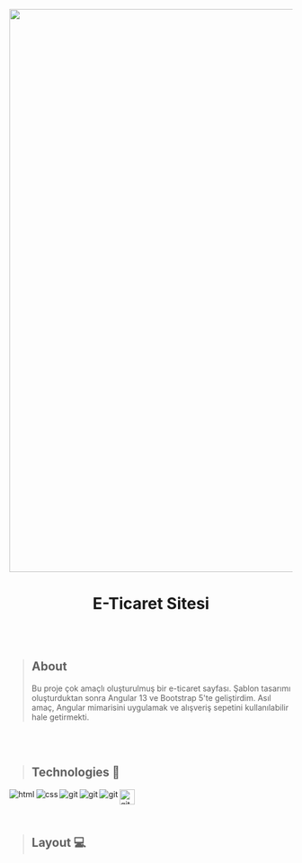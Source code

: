 <p align="center">
<img  src="https://i.postimg.cc/YSrhdyQC/image.png" width="1000"/>
</p>

<h1 align="center">E-Ticaret Sitesi</h1>

<br>
<br>

> ## About
> Bu proje çok amaçlı oluşturulmuş bir e-ticaret sayfası. Şablon tasarımı oluşturduktan sonra Angular 13 ve Bootstrap 5'te geliştirdim. Asıl amaç, Angular mimarisini uygulamak ve alışveriş sepetini kullanılabilir hale getirmekti.

<br>
<br>

> ## Technologies 🧰

<p>
<img align="left" alt="html" src="https://img.shields.io/badge/HTML5-E34F26?style=for-the-badge&logo=html5&logoColor=white" />
<img align="left" align="left" alt="css" src="https://img.shields.io/badge/CSS3-1572B6?style=for-the-badge&logo=css3&logoColor=white" />
<img align="left" align="left" alt="git" src="https://img.shields.io/badge/Git-F05032?style=for-the-badge&logo=git&logoColor=white" />
<img align="left" align="left" alt="git" src="https://img.shields.io/badge/TypeScript-007ACC?style=for-the-badge&logo=typescript&logoColor=white" />
<img align="left" align="left" alt="git" src="https://img.shields.io/badge/Angular-DD0031?style=for-the-badge&logo=angular&logoColor=white" />
<img align="left" align="left" alt="git" src="https://img.shields.io/badge/bootstrap-%23563D7C.svg?style=for-the-badge&logo=bootstrap&logoColor=white" height="27"/> 

  
</p>  

<br> 
<br>
<br>

> ## Layout 💻



<br>
<br>



